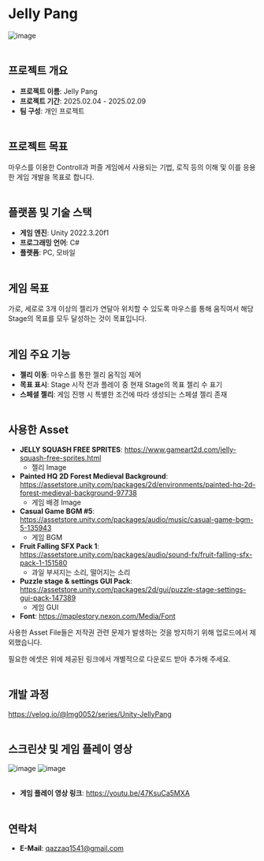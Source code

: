 # Jelly Pang
![image](https://github.com/user-attachments/assets/20393c2e-0ee2-4d54-bab9-b708d10a3a4c)
<br><br/>

## 프로젝트 개요
- **프로젝트 이름**: Jelly Pang
- **프로젝트 기간**: 2025.02.04 - 2025.02.09
- **팀 구성**: 개인 프로젝트
<br><br/>

## 프로젝트 목표
마우스를 이용한 Controll과 퍼즐 게임에서 사용되는 기법, 로직 등의 이해 및 이를 응용한 게임 개발을 목표로 합니다.
<br><br/>

## 플랫폼 및 기술 스택
- **게임 엔진**: Unity 2022.3.20f1
- **프로그래밍 언어**: C#
- **플랫폼**: PC, 모바일
<br><br/>

## 게임 목표
가로, 세로로 3개 이상의 젤리가 연달아 위치할 수 있도록 마우스를 통해 움직여서 해당 Stage의 목표를 모두 달성하는 것이 목표입니다.
<br><br/>

## 게임 주요 기능
- **젤리 이동**: 마우스를 통한 젤리 움직임 제어
- **목표 표시**: Stage 시작 전과 플레이 중 현재 Stage의 목표 젤리 수 표기
- **스페셜 젤리**: 게임 진행 시 특별한 조건에 따라 생성되는 스페셜 젤리 존재
<br><br/>

## 사용한 Asset
- **JELLY SQUASH FREE SPRITES**: https://www.gameart2d.com/jelly-squash-free-sprites.html
  - 젤리 Image
- **Painted HQ 2D Forest Medieval Background**: https://assetstore.unity.com/packages/2d/environments/painted-hq-2d-forest-medieval-background-97738
  - 게임 배경 Image
- **Casual Game BGM #5**: https://assetstore.unity.com/packages/audio/music/casual-game-bgm-5-135943
  - 게임 BGM
- **Fruit Falling SFX Pack 1**: https://assetstore.unity.com/packages/audio/sound-fx/fruit-falling-sfx-pack-1-151580
  - 과일 부셔지는 소리, 떨어지는 소리
- **Puzzle stage & settings GUI Pack**: https://assetstore.unity.com/packages/2d/gui/puzzle-stage-settings-gui-pack-147389
  - 게임 GUI
- **Font**: https://maplestory.nexon.com/Media/Font

사용한 Asset File들은 저작권 관련 문제가 발생하는 것을 방지하기 위해 업로드에서 제외했습니다.

필요한 에셋은 위에 제공된 링크에서 개별적으로 다운로드 받아 추가해 주세요.
<br><br/>

## 개발 과정
https://velog.io/@lmg0052/series/Unity-JellyPang
<br><br/>

## 스크린샷 및 게임 플레이 영상
![image](https://github.com/user-attachments/assets/c23a7778-1693-4883-a36c-831f7b3a416e)
![image](https://github.com/user-attachments/assets/40017056-ee52-4035-b1cd-2f3c1b87c036)
<br><br/>

- **게임 플레이 영상 링크**: https://youtu.be/47KsuCa5MXA
<br><br/>

## 연락처
- **E-Mail**: qazzaq1541@gmail.com
